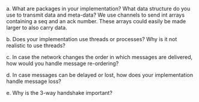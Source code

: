 a. What are packages in your implementation? What data structure do you use to transmit data and meta-data?
We use channels to send int arrays containing a seq and an ack number. These arrays could easily be made larger to also carry data.

b. Does your implementation use threads or processes? Why is it not realistic to use threads?


c. In case the network changes the order in which messages are delivered, how would you handle message re-ordering?


d. In case messages can be delayed or lost, how does your implementation handle message loss?


e. Why is the 3-way handshake important?

